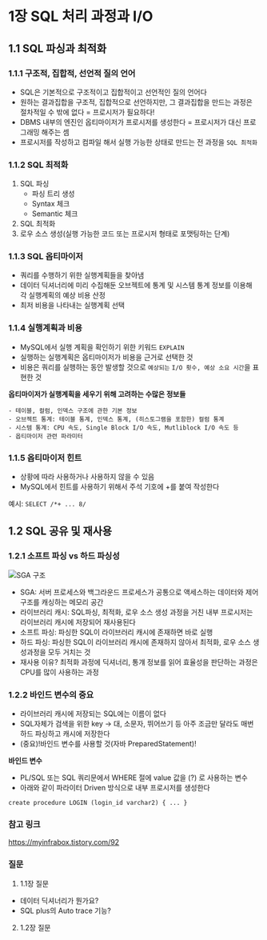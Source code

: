 # 1장 SQL 처리 과정과 I/O

## 1.1 SQL 파싱과 최적화
### 1.1.1 구조적, 집합적, 선언적 질의 언어
- SQL은 기본적으로 구조적이고 집합적이고 선언적인 질의 언어다
- 원하는 결과집합을 구조적, 집합적으로 선언하지만, 그 결과집합을 만드는 과정은 절차적일 수 밖에 없다 = 프로시저가 필요하다!
- DBMS 내부의 엔진인 옵티마이저가 프로시저를 생성한다 = 프로시저가 대신 프로그래밍 해주는 셈
- 프로시저를 작성하고 컴파일 해서 실행 가능한 상태로 만드는 전 과정을 `SQL 최적화`
### 1.1.2 SQL 최적화
1. SQL 파싱
    - 파싱 트리 생성
    - Syntax 체크
    - Semantic 체크
2. SQL 최적화
3. 로우 소스 생성(실행 가능한 코드 또는 프로시저 형태로 포맷팅하는 단계)
### 1.1.3 SQL 옵티마이저
- 쿼리를 수행하기 위한 실행계획들을 찾아냄
- 데이터 딕셔너리에 미리 수집해둔 오브젝트에 통계 및 시스템 통계 정보를 이용해 각 실행계획의 예상 비용 산정
- 최저 비용을 나타내는 실행계획 선택
### 1.1.4 실행계획과 비용
- MySQL에서 실행 계획을 확인하기 위한 키워드 `EXPLAIN`
- 실행하는 실행계획은 옵티마이저가 비용을 근거로 선택한 것
- 비용은 쿼리를 실행하는 동안 발생할 것으로 `예상되는` `I/O 횟수, 예상 소요 시간`을 표현한 것

**옵티마이저가 실행계획을 세우기 위해 고려하는 수많은 정보들**
    
    - 테이블, 컬럼, 인덱스 구조에 관한 기본 정보
    - 오브젝트 통계: 테이블 통계, 인덱스 통계, (히스토그램을 포함한) 컬럼 통계
    - 시스템 통계: CPU 속도, Single Block I/O 속도, Mutliblock I/O 속도 등
    - 옵티마이저 관련 파라미터
### 1.1.5 옵티마이저 힌트
- 상황에 따라 사용하거나 사용하지 않을 수 있음
- MySQL에서 힌트를 사용하기 위해서 주석 기호에 +를 붙여 작성한다

예시: `SELECT /*+ ... 8/`

## 1.2 SQL 공유 및 재사용
### 1.2.1 소프트 파싱 vs 하드 파싱성
![SGA 구조](/img/IMG_0016.jpg)
- SGA: 서버 프로세스와 백그라운드 프로세스가 공통으로 액세스하는 데이터와 제어 구조를 캐싱하는 메모리 공간
- 라이브러리 캐시: SQL파싱, 최적화, 로우 소스 생성 과정을 거친 내부 프로시저는 라이브러리 캐시에 저장되어 재사용된다
- 소프트 파싱: 파싱한 SQL이 라이브러리 캐시에 존재하면 바로 실행
- 하드 파싱: 파싱한 SQL이 라이브러리 캐시에 존재하지 않아서 최적화, 로우 소스 생성과정을 모두 거치는 것
- 재사용 이유? 최적화 과정에 딕셔너리, 통걔 정보를 읽어 효율성을 판단하는 과정은 CPU를 많이 사용하는 과정
### 1.2.2 바인드 변수의 중요
- 라이브러리 캐시에 저장되는 SQL에는 이름이 없다
- SQL자체가 검색을 위한 key -> 대, 소문자, 뛰어쓰기 등 아주 조금만 달라도 매번 하드 파싱하고 캐시에 저장한다
- (중요)!바인드 변수를 사용할 것(자바 PreparedStatement)!

**바인드 변수**
- PL/SQL 또는 SQL 쿼리문에서 WHERE 절에 value 값을 (?) 로 사용하는 변수
- 아래와 같이 파라이터 Driven 방식으로 내부 프로시저를 생성한다

`create procedure LOGIN (login_id varchar2) { ... }`
### 참고 링크
https://myinfrabox.tistory.com/92

### 질문
1. 1.1장 질문
- 데이터 딕셔너리가 뭔가요?
- SQL plus의 Auto trace 기능?
2. 1.2장 질문